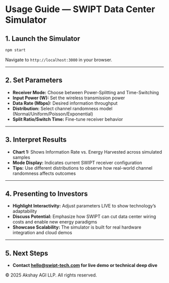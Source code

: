 # Usage Guide — SWIPT Data Center Simulator

## 1. Launch the Simulator

```bash
npm start
```

Navigate to `http://localhost:3000` in your browser.

---

## 2. Set Parameters

- **Receiver Mode:** Choose between Power-Splitting and Time-Switching
- **Input Power (W):** Set the wireless transmission power
- **Data Rate (Mbps):** Desired information throughput
- **Distribution:** Select channel randomness model (Normal/Uniform/Poisson/Exponential)
- **Split Ratio/Switch Time:** Fine-tune receiver behavior

---

## 3. Interpret Results

- **Chart 1:** Shows Information Rate vs. Energy Harvested across simulated samples
- **Mode Display:** Indicates current SWIPT receiver configuration
- **Tips:** Use different distributions to observe how real-world channel randomness affects outcomes

---

## 4. Presenting to Investors

- **Highlight Interactivity:** Adjust parameters LIVE to show technology’s adaptability
- **Discuss Potential:** Emphasize how SWIPT can cut data center wiring costs and enable new energy paradigms
- **Showcase Scalability:** The simulator is built for real hardware integration and cloud demos

---

## 5. Next Steps

- **Contact [hello@swipt-tech.com](mailto:roshan@akshayvj.com) for live demo or technical deep dive**

&copy; 2025 Akshay AGI LLP. All rights reserved.
